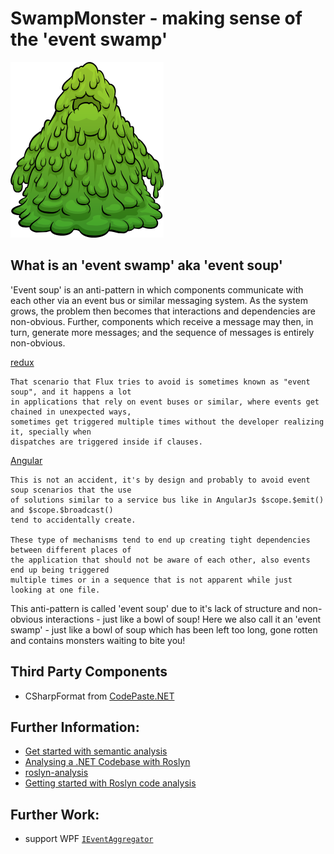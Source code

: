 # SwampMonster - making sense of the 'event swamp'
![Swamp Monster](docs/Swamp_Monster.png)

## What is an 'event swamp' aka 'event soup'
'Event soup' is an anti-pattern in which components communicate with each other via an event bus
or similar messaging system.  As the system grows, the problem then becomes that interactions
and dependencies are non-obvious.  Further, components which receive a message may then, in turn,
generate more messages; and the sequence of messages is entirely non-obvious.

[redux](https://github.com/reduxjs/redux/issues/1266)
```text
That scenario that Flux tries to avoid is sometimes known as "event soup", and it happens a lot
in applications that rely on event buses or similar, where events get chained in unexpected ways,
sometimes get triggered multiple times without the developer realizing it, specially when
dispatches are triggered inside if clauses.
```

[Angular](https://blog.angular-university.io/angular-2-smart-components-vs-presentation-components-whats-the-difference-when-to-use-each-and-why/)
```text
This is not an accident, it's by design and probably to avoid event soup scenarios that the use
of solutions similar to a service bus like in AngularJs $scope.$emit() and $scope.$broadcast() 
tend to accidentally create.

These type of mechanisms tend to end up creating tight dependencies between different places of
the application that should not be aware of each other, also events end up being triggered
multiple times or in a sequence that is not apparent while just looking at one file.
```

This anti-pattern is called 'event soup' due to it's lack of structure and non-obvious interactions -
just like a bowl of soup!  Here we also call it an 'event swamp' - just like a bowl of soup which has
been left too long, gone rotten and contains monsters waiting to bite you!

## Third Party Components
* CSharpFormat from [CodePaste.NET](https://github.com/RickStrahl/CodePaste.NET.git)

## Further Information:
* [Get started with semantic analysis](https://docs.microsoft.com/en-us/dotnet/csharp/roslyn-sdk/get-started/semantic-analysis)
* [Analysing a .NET Codebase with Roslyn](https://dev.to/mattjhosking/analysing-a-net-codebase-with-roslyn-5cn0)
* [roslyn-analysis](https://github.com/mattjhosking/roslyn-analysis.git)
* [Getting started with Roslyn code analysis](https://blog.wiseowls.co.nz/index.php/2020/05/12/walking-code-with-roslyn/)

## Further Work:
* support WPF [`IEventAggregator`](https://prismlibrary.com/docs/event-aggregator.html)

